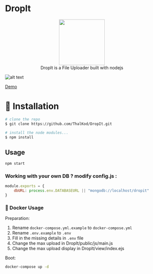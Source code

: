 # DropIt

<p align="center">
  <img width="150" height="150" src="https://github.com/ThalKod/DropIt/blob/master/public/img/logo.png"> </br>
  DropIt is a File Uploader built with nodejs
</p>

![alt text](https://github.com/ThalKod/DropIt/blob/master/public/img/Screen%20Shot%202018-06-08%20at%2010.36.39%20AM.png)

[Demo](http://dropit.thal.tech/)

# :floppy_disk: Installation

```bash
# clone the repo
$ git clone https://github.com/ThalKod/DropIt.git

# install the node modules...
$ npm install
```

## Usage
```bash
npm start
```

### Working with your own DB ? modify config.js :
```javascript
module.exports = {
    dbURL: process.env.DATABASEURL || "mongodb://localhost/dropit"
}
```

### :whale: Docker Usage

Preparation:

1. Rename `docker-compose.yml.example` to `docker-compose.yml`
2. Rename `.env.example` to `.env`
3. Fill in the missing details in `.env` file
4. Change the max upload in Droplt/public/js/main.js
5. Change the max upload display in Droplt/view/index.ejs

Boot:
```bash
docker-compose up -d
```

